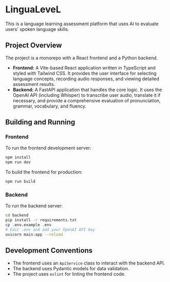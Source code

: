 # LinguaLeveL

This is a language learning assessment platform that uses AI to evaluate users' spoken language skills.

## Project Overview

The project is a monorepo with a React frontend and a Python backend.

*   **Frontend:** A Vite-based React application written in TypeScript and styled with Tailwind CSS. It provides the user interface for selecting language concepts, recording audio responses, and viewing detailed assessment results.
*   **Backend:** A FastAPI application that handles the core logic. It uses the OpenAI API (including Whisper) to transcribe user audio, translate it if necessary, and provide a comprehensive evaluation of pronunciation, grammar, vocabulary, and fluency.

## Building and Running

### Frontend

To run the frontend development server:

```bash
npm install
npm run dev
```

To build the frontend for production:

```bash
npm run build
```

### Backend

To run the backend server:

```bash
cd backend
pip install -r requirements.txt
cp .env.example .env
# Edit .env and add your OpenAI API key
uvicorn main:app --reload
```

## Development Conventions

*   The frontend uses an `ApiService` class to interact with the backend API.
*   The backend uses Pydantic models for data validation.
*   The project uses `eslint` for linting the frontend code.
